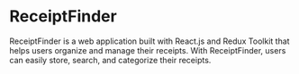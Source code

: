 # ReceiptFinder
ReceiptFinder is a web application built with React.js and Redux Toolkit that helps users organize and manage their receipts. With ReceiptFinder, users can easily store, search, and categorize their receipts.
